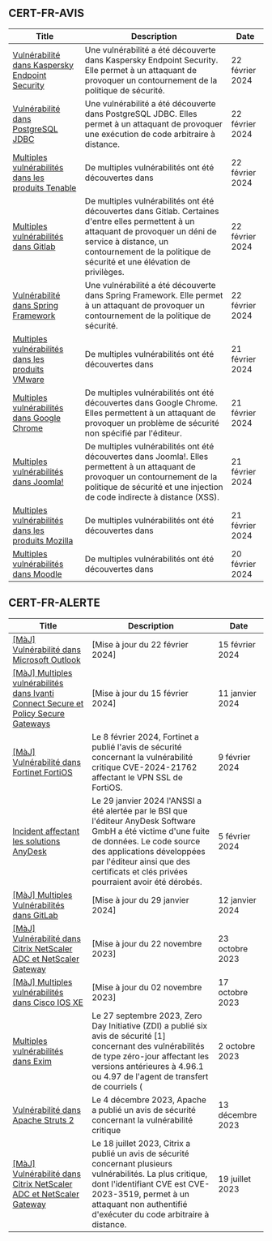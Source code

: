 
## CERT-FR-AVIS
|Title|Description|Date|
|---|---|---|
| [Vulnérabilité dans Kaspersky Endpoint Security](https://www.cert.ssi.gouv.fr/avis/CERTFR-2024-AVI-0158/) | Une vulnérabilité a été découverte dans Kaspersky Endpoint Security. Elle permet à un attaquant de provoquer un contournement de la politique de sécurité. | 22 février 2024 |
| [Vulnérabilité dans PostgreSQL JDBC](https://www.cert.ssi.gouv.fr/avis/CERTFR-2024-AVI-0157/) | Une vulnérabilité a été découverte dans PostgreSQL JDBC. Elles permet à un attaquant de provoquer une exécution de code arbitraire à distance. | 22 février 2024 |
| [Multiples vulnérabilités dans les produits Tenable](https://www.cert.ssi.gouv.fr/avis/CERTFR-2024-AVI-0156/) | De multiples vulnérabilités ont été découvertes dans  | 22 février 2024 |
| [Multiples vulnérabilités dans Gitlab](https://www.cert.ssi.gouv.fr/avis/CERTFR-2024-AVI-0155/) | De multiples vulnérabilités ont été découvertes dans Gitlab. Certaines d'entre elles permettent à un attaquant de provoquer un déni de service à distance, un contournement de la politique de sécurité et une élévation de privilèges. | 22 février 2024 |
| [Vulnérabilité dans Spring Framework](https://www.cert.ssi.gouv.fr/avis/CERTFR-2024-AVI-0154/) | Une vulnérabilité a été découverte dans Spring Framework. Elle permet à un attaquant de provoquer un contournement de la politique de sécurité. | 22 février 2024 |
| [Multiples vulnérabilités dans les produits VMware](https://www.cert.ssi.gouv.fr/avis/CERTFR-2024-AVI-0153/) | De multiples vulnérabilités ont été découvertes dans  | 21 février 2024 |
| [Multiples vulnérabilités dans Google Chrome](https://www.cert.ssi.gouv.fr/avis/CERTFR-2024-AVI-0152/) | De multiples vulnérabilités ont été découvertes dans Google Chrome. Elles permettent à un attaquant de provoquer un problème de sécurité non spécifié par l'éditeur. | 21 février 2024 |
| [Multiples vulnérabilités dans Joomla!](https://www.cert.ssi.gouv.fr/avis/CERTFR-2024-AVI-0151/) | De multiples vulnérabilités ont été découvertes dans Joomla!. Elles permettent à un attaquant de provoquer un contournement de la politique de sécurité et une injection de code indirecte à distance (XSS). | 21 février 2024 |
| [Multiples vulnérabilités dans les produits Mozilla](https://www.cert.ssi.gouv.fr/avis/CERTFR-2024-AVI-0150/) | De multiples vulnérabilités ont été découvertes dans  | 21 février 2024 |
| [Multiples vulnérabilités dans Moodle](https://www.cert.ssi.gouv.fr/avis/CERTFR-2024-AVI-0149/) | De multiples vulnérabilités ont été découvertes dans  | 20 février 2024 |
## CERT-FR-ALERTE
|Title|Description|Date|
|---|---|---|
| [[MàJ] Vulnérabilité dans Microsoft Outlook](https://www.cert.ssi.gouv.fr/alerte/CERTFR-2024-ALE-005/) | [Mise à jour du 22 février 2024]  | 15 février 2024 |
| [[MàJ] Multiples vulnérabilités dans Ivanti Connect Secure et Policy Secure Gateways](https://www.cert.ssi.gouv.fr/alerte/CERTFR-2024-ALE-001/) | [Mise à jour du 15 février 2024]  | 11 janvier 2024 |
| [[MàJ] Vulnérabilité dans Fortinet FortiOS](https://www.cert.ssi.gouv.fr/alerte/CERTFR-2024-ALE-004/) | Le 8 février 2024, Fortinet a publié l'avis de sécurité concernant la vulnérabilité critique CVE-2024-21762 affectant le VPN SSL de FortiOS. | 9 février 2024 |
| [Incident affectant les solutions AnyDesk](https://www.cert.ssi.gouv.fr/alerte/CERTFR-2024-ALE-003/) | Le 29 janvier 2024 l'ANSSI a été alertée par le BSI que l'éditeur AnyDesk Software GmbH a été victime d'une fuite de données. Le code source des applications développées par l'éditeur ainsi que des certificats et clés privées pourraient avoir été dérobés. | 5 février 2024 |
| [[MàJ] Multiples Vulnérabilités dans GitLab](https://www.cert.ssi.gouv.fr/alerte/CERTFR-2024-ALE-002/) | [Mise à jour du 29 janvier 2024]  | 12 janvier 2024 |
| [[MàJ] Vulnérabilité dans Citrix NetScaler ADC et NetScaler Gateway](https://www.cert.ssi.gouv.fr/alerte/CERTFR-2023-ALE-012/) | [Mise à jour du 22 novembre 2023] | 23 octobre 2023 |
| [[MàJ] Multiples vulnérabilités dans Cisco IOS XE](https://www.cert.ssi.gouv.fr/alerte/CERTFR-2023-ALE-011/) | [Mise à jour du 02 novembre 2023] | 17 octobre 2023 |
| [Multiples vulnérabilités dans Exim](https://www.cert.ssi.gouv.fr/alerte/CERTFR-2023-ALE-010/) | Le 27 septembre 2023, Zero Day Initiative (ZDI) a publié six avis de sécurité [1] concernant des vulnérabilités de type zéro-jour affectant les versions antérieures à 4.96.1 ou 4.97 de l'agent de transfert de courriels ( | 2 octobre 2023 |
| [Vulnérabilité dans Apache Struts 2](https://www.cert.ssi.gouv.fr/alerte/CERTFR-2023-ALE-013/) | Le 4 décembre 2023, Apache a publié un avis de sécurité concernant la vulnérabilité critique  | 13 décembre 2023 |
| [[MàJ] Vulnérabilité dans Citrix NetScaler ADC et NetScaler Gateway](https://www.cert.ssi.gouv.fr/alerte/CERTFR-2023-ALE-008/) | Le 18 juillet 2023, Citrix a publié un avis de sécurité concernant plusieurs vulnérabilités. La plus critique, dont l'identifiant CVE est CVE-2023-3519, permet à un attaquant non authentifié d'exécuter du code arbitraire à distance. | 19 juillet 2023 |
